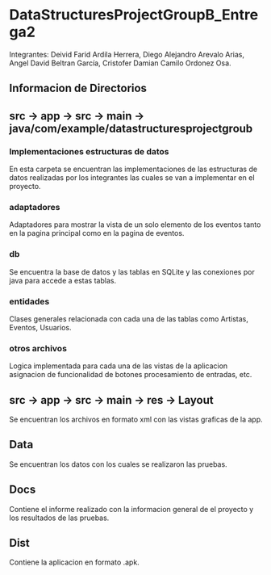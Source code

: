 # DataStructuresProjectGroupB_Entrega2
Integrantes: Deivid Farid Ardila Herrera,  Diego Alejandro Arevalo Arias, Angel David Beltran García, Cristofer Damian Camilo Ordonez Osa.

## Informacion de Directorios

## src -> app -> src -> main -> java/com/example/datastructuresprojectgroub

### Implementaciones estructuras de datos

En esta carpeta se encuentran las implementaciones de las estructuras de datos realizadas por los integrantes las cuales se van a implementar en el proyecto.

### adaptadores

Adaptadores para mostrar la vista de un solo elemento de los eventos tanto en la pagina principal como en la pagina de eventos.

### db

Se encuentra la base de datos y las tablas en SQLite y las conexiones por java para accede a estas tablas.

### entidades

Clases generales relacionada con cada una de las tablas como Artistas, Eventos, Usuarios.

### otros archivos

Logica implementada para cada una de las vistas de la aplicacion asignacion de funcionalidad de botones procesamiento de entradas, etc.

## src -> app -> src -> main -> res -> Layout

Se encuentran los archivos en formato xml con las vistas graficas de la app.

## Data

Se encuentran los datos con los cuales se realizaron las pruebas.

## Docs

Contiene el informe realizado con la informacion general de el proyecto y los resultados de las pruebas.

## Dist

Contiene la aplicacion en formato .apk.

